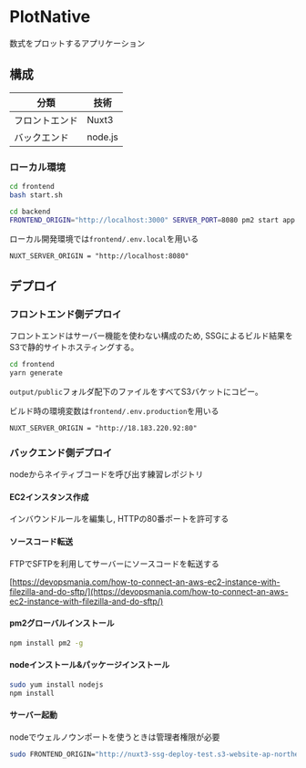 # PlotNative

数式をプロットするアプリケーション

## 構成

|分類|技術|
|-|-|
|フロントエンド|Nuxt3|
|バックエンド|node.js|

### ローカル環境

```bash
cd frontend
bash start.sh
```

```bash
cd backend
FRONTEND_ORIGIN="http://localhost:3000" SERVER_PORT=8080 pm2 start app.js
```

ローカル開発環境では`frontend/.env.local`を用いる

```
NUXT_SERVER_ORIGIN = "http://localhost:8080"
```

## デプロイ

### フロントエンド側デプロイ

フロントエンドはサーバー機能を使わない構成のため, SSGによるビルド結果をS3で静的サイトホスティングする。

```bash
cd frontend
yarn generate
```

`output/public`フォルダ配下のファイルをすべてS3バケットにコピー。

ビルド時の環境変数は`frontend/.env.production`を用いる

```
NUXT_SERVER_ORIGIN = "http://18.183.220.92:80"
```

### バックエンド側デプロイ

nodeからネイティブコードを呼び出す練習レポジトリ

#### EC2インスタンス作成

インバウンドルールを編集し, HTTPの80番ポートを許可する

#### ソースコード転送

FTPでSFTPを利用してサーバーにソースコードを転送する

[https://devopsmania.com/how-to-connect-an-aws-ec2-instance-with-filezilla-and-do-sftp/](https://devopsmania.com/how-to-connect-an-aws-ec2-instance-with-filezilla-and-do-sftp/)

#### pm2グローバルインストール

```bash
npm install pm2 -g
```

#### nodeインストール&パッケージインストール

```bash
sudo yum install nodejs
npm install
```

#### サーバー起動

nodeでウェルノウンポートを使うときは管理者権限が必要

```bash
sudo FRONTEND_ORIGIN="http://nuxt3-ssg-deploy-test.s3-website-ap-northeast-1.amazonaws.com" SERVER_PORT=80 node app
```